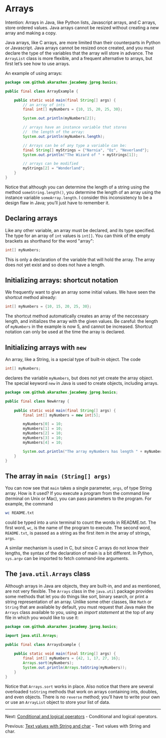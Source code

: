 # Arrays

Intention: Arrays in Java, like Python lists, Javascript arrays, and C arrays, store ordered values. 
Java arrays cannot be resized without creating a new array and making a copy.

Java arrays, like C arrays, are more limited than their counterparts in Python or Javascript. Java arrays cannot be 
resized once created, and you must declare the type of the variables that the array will store in advance. 
The `ArrayList` class is more flexible, and a frequent alternative to arrays, but first let’s see how to use arrays.

An example of using arrays:

```java
package com.github.akarazhev.jacademy.jprog.basics;

public final class ArrayExample {

    public static void main(final String[] args) {
        // an array of ints
        final int[] myNumbers = {10, 15, 20, 25, 30};

        System.out.println(myNumbers[2]);

        // arrays have an instance variable that stores
        //  the length of the array:
        System.out.println(myNumbers.length);

        // Arrays can be of any type a variable can be:
        final String[] myStrings = {"Narnia", "Oz", "Neverland"};
        System.out.println("The Wizard of " + myStrings[1]);

        // arrays can be modified
        myStrings[2] = "Wonderland";
    }
}
```

Notice that although you can determine the length of a string using the method `someString.length()`, you determine 
the length of an array using the instance variable `someArray.length`. I consider this inconsistency to be a 
design flaw in Java; you’ll just have to remember it.

## Declaring arrays

Like any other variable, an array must be declared, and its type specified. The type for an array of `int` values is `int[]`. 
You can think of the empty brackets as shorthand for the word "array":

```java
int[] myNumbers;
```

This is only a declaration of the variable that will hold the array. The array does not yet exist and so does not 
have a length.

## Initializing arrays: shortcut notation

We frequently want to give an array some initial values. We have seen the shortcut method already:

```java
int[] myNumbers = {10, 15, 20, 25, 30};
```

The shortcut method automatically creates an array of the neccessary length, and initializes the array with 
the given values. Be careful: the length of `myNumbers` in the example is now 5, and cannot be increased. 
Shortcut notation can only be used at the time the array is declared.

## Initializing arrays with `new`

An array, like a String, is a special type of built-in object. The code

```java
int[] myNumbers;
```

declares the variable `myNumbers`, but does not yet create the array object. The special keyword `new` in Java is used 
to create objects, including arrays.

```java
package com.github.akarazhev.jacademy.jprog.basics;

public final class NewArray {
    
    public static void main(final String[] args) {
        final int[] myNumbers = new int[5];

        myNumbers[0] = 10;
        myNumbers[1] = 10;
        myNumbers[2] = 10;
        myNumbers[3] = 10;
        myNumbers[4] = 10;

        System.out.println("The array myNumbers has length " + myNumbers.length);
    }
}
```

## The array in `main (String[] args)`

You can now see that `main` takes a single parameter, `args`, of type String array. How is it used? If you execute a program 
from the command line (terminal on Unix or Mac), you can pass parameters to the program. 
For example, the command
```bash
wc README.txt
```
could be typed into a unix terminal to count the words in README.txt. The first word, `wc`, is the name of the program 
to execute. The second word, `README.txt`, is passed as a string as the first item in the array of strings, `args`.

A similar mechanism is used in C, but since C arrays do not know their lengths, the syntax of the declaration of 
main is a bit different. In Python, `sys.argv` can be imported to fetch command-line arguments.

## The `java.util.Arrays` class

Although arrays in Java are objects, they are built-in, and and as mentioned, are not very flexible. The `Arrays` class 
in the `java.util` package provides some methods that let you do things like sort, binary search, or print 
a string representation of an array. Unlike some other classes, like `Math` or `String` that are available by default, 
you must request that Java make the `Arrays` class available to you, using an <i>import statement</i> at the top of any file 
in which you would like to use it:

```java
package com.github.akarazhev.jacademy.jprog.basics;

import java.util.Arrays;

public final class ArraysExample {
    
    public static void main(final String[] args) {
        final int[] myNumbers = {42, 1, 17, 27, 16};
        Arrays.sort(myNumbers);
        System.out.println(Arrays.toString(myNumbers));
    }
}
```

Notice that `Arrays.sort` works in place. Also notice that there are several overloaded `toString` methods that work on 
arrays containing ints, doubles, and even objects. There is no `reverse` method; you’ll have to write your own or use 
an `ArrayList` object to store your list of data.

<hr>

Next: [Conditional and logical operators](cond-log-op.md "Conditional and logical operators") -
Conditional and logical operators.

Previous: [Text values with String and char](string-chart.md "Text values with String and char") -
Text values with String and char.